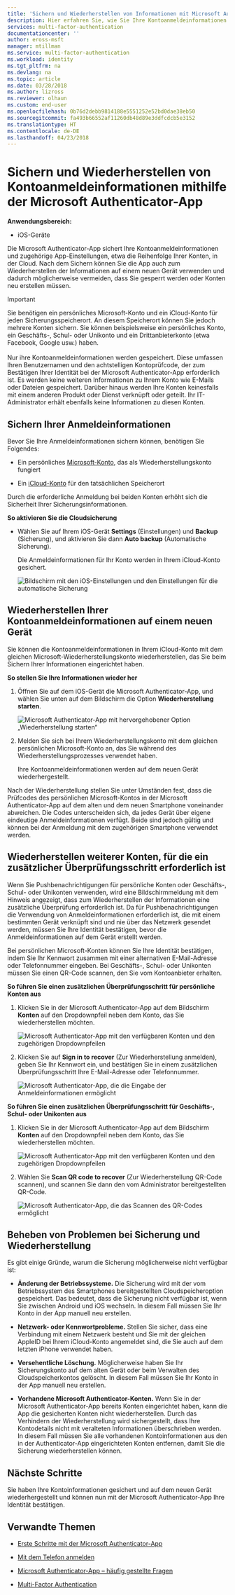 ```yaml
---
title: 'Sichern und Wiederherstellen von Informationen mit Microsoft Authenticator: Azure | Microsoft-Dokumentation'
description: Hier erfahren Sie, wie Sie Ihre Kontoanmeldeinformationen mithilfe der Microsoft Authenticator-App sichern und wiederherstellen.
services: multi-factor-authentication
documentationcenter: ''
author: eross-msft
manager: mtillman
ms.service: multi-factor-authentication
ms.workload: identity
ms.tgt_pltfrm: na
ms.devlang: na
ms.topic: article
ms.date: 03/28/2018
ms.author: lizross
ms.reviewer: olhaun
ms.custom: end-user
ms.openlocfilehash: 0b76d2debb9814188e5551252e52bd0dae38eb50
ms.sourcegitcommit: fa493b66552af11260db48d89e3ddfcdcb5e3152
ms.translationtype: HT
ms.contentlocale: de-DE
ms.lasthandoff: 04/23/2018
---
```

# <a name="backup-and-recover-account-credentials-with-the-microsoft-authenticator-app"></a>Sichern und Wiederherstellen von Kontoanmeldeinformationen mithilfe der Microsoft Authenticator-App
**Anwendungsbereich:**

- iOS-Geräte

Die Microsoft Authenticator-App sichert Ihre Kontoanmeldeinformationen und zugehörige App-Einstellungen, etwa die Reihenfolge Ihrer Konten, in der Cloud. Nach dem Sichern können Sie die App auch zum Wiederherstellen der Informationen auf einem neuen Gerät verwenden und dadurch möglicherweise vermeiden, dass Sie gesperrt werden oder Konten neu erstellen müssen.

>[!IMPORTANT]
> Sie benötigen ein persönliches Microsoft-Konto und ein iCloud-Konto für jeden Sicherungsspeicherort. An diesem Speicherort können Sie jedoch mehrere Konten sichern. Sie können beispielsweise ein persönliches Konto, ein Geschäfts-, Schul- oder Unikonto und ein Drittanbieterkonto (etwa Facebook, Google usw.) haben.<br><br>Nur ihre Kontoanmeldeinformationen werden gespeichert. Diese umfassen Ihren Benutzernamen und den achtstelligen Kontoprüfcode, der zum Bestätigen Ihrer Identität bei der Microsoft Authenticator-App erforderlich ist. Es werden keine weiteren Informationen zu Ihrem Konto wie E-Mails oder Dateien gespeichert. Darüber hinaus werden Ihre Konten keinesfalls mit einem anderen Produkt oder Dienst verknüpft oder geteilt. Ihr IT-Administrator erhält ebenfalls keine Informationen zu diesen Konten.

## <a name="back-up-your-account-credentials"></a>Sichern Ihrer Anmeldeinformationen
Bevor Sie Ihre Anmeldeinformationen sichern können, benötigen Sie Folgendes:

- Ein persönliches [Microsoft-Konto](https://account.microsoft.com/account), das als Wiederherstellungskonto fungiert

- Ein [iCloud-Konto](https://www.icloud.com/) für den tatsächlichen Speicherort 

Durch die erforderliche Anmeldung bei beiden Konten erhöht sich die Sicherheit Ihrer Sicherungsinformationen.

**So aktivieren Sie die Cloudsicherung**
-   Wählen Sie auf Ihrem iOS-Gerät **Settings** (Einstellungen) und **Backup** (Sicherung), und aktivieren Sie dann **Auto backup** (Automatische Sicherung).

    Die Anmeldeinformationen für Ihr Konto werden in Ihrem iCloud-Konto gesichert.

    ![Bildschirm mit den iOS-Einstellungen und den Einstellungen für die automatische Sicherung](./media/authenticator-app-backup-and-recovery/backup-and-recovery-turn-on.png)

## <a name="recover-your-account-credentials-on-your-new-device"></a>Wiederherstellen Ihrer Kontoanmeldeinformationen auf einem neuen Gerät
Sie können die Kontoanmeldeinformationen in Ihrem iCloud-Konto mit dem gleichen Microsoft-Wiederherstellungskonto wiederherstellen, das Sie beim Sichern Ihrer Informationen eingerichtet haben.

**So stellen Sie Ihre Informationen wieder her**
1.  Öffnen Sie auf dem iOS-Gerät die Microsoft Authenticator-App, und wählen Sie unten auf dem Bildschirm die Option **Wiederherstellung starten**.

    ![Microsoft Authenticator-App mit hervorgehobener Option „Wiederherstellung starten“](./media/authenticator-app-backup-and-recovery/backup-and-recovery-begin-recovery.png)

2.  Melden Sie sich bei Ihrem Wiederherstellungskonto mit dem gleichen persönlichen Microsoft-Konto an, das Sie während des Wiederherstellungsprozesses verwendet haben.

    Ihre Kontoanmeldeinformationen werden auf dem neuen Gerät wiederhergestellt.

Nach der Wiederherstellung stellen Sie unter Umständen fest, dass die Prüfcodes des persönlichen Microsoft-Kontos in der Microsoft Authenticator-App auf dem alten und dem neuen Smartphone voneinander abweichen. Die Codes unterscheiden sich, da jedes Gerät über eigene eindeutige Anmeldeinformationen verfügt. Beide sind jedoch gültig und können bei der Anmeldung mit dem zugehörigen Smartphone verwendet werden.

## <a name="recover-additional-accounts-requiring-more-verification"></a>Wiederherstellen weiterer Konten, für die ein zusätzlicher Überprüfungsschritt erforderlich ist
Wenn Sie Pushbenachrichtigungen für persönliche Konten oder Geschäfts-, Schul- oder Unikonten verwenden, wird eine Bildschirmmeldung mit dem Hinweis angezeigt, dass zum Wiederherstellen der Informationen eine zusätzliche Überprüfung erforderlich ist. Da für Pushbenachrichtigungen die Verwendung von Anmeldeinformationen erforderlich ist, die mit einem bestimmten Gerät verknüpft sind und nie über das Netzwerk gesendet werden, müssen Sie Ihre Identität bestätigen, bevor die Anmeldeinformationen auf dem Gerät erstellt werden.

Bei persönlichen Microsoft-Konten können Sie Ihre Identität bestätigen, indem Sie Ihr Kennwort zusammen mit einer alternativen E-Mail-Adresse oder Telefonnummer eingeben. Bei Geschäfts-, Schul- oder Unikonten müssen Sie einen QR-Code scannen, den Sie vom Kontoanbieter erhalten.

**So führen Sie einen zusätzlichen Überprüfungsschritt für persönliche Konten aus**
1.  Klicken Sie in der Microsoft Authenticator-App auf dem Bildschirm **Konten** auf den Dropdownpfeil neben dem Konto, das Sie wiederherstellen möchten.

    ![Microsoft Authenticator-App mit den verfügbaren Konten und den zugehörigen Dropdownpfeilen](./media/authenticator-app-backup-and-recovery/backup-and-recovery-arrow.png)

2.  Klicken Sie auf **Sign in to recover** (Zur Wiederherstellung anmelden), geben Sie Ihr Kennwort ein, und bestätigen Sie in einem zusätzlichen Überprüfungsschritt Ihre E-Mail-Adresse oder Telefonnummer.

    ![Microsoft Authenticator-App, die die Eingabe der Anmeldeinformationen ermöglicht](./media/authenticator-app-backup-and-recovery/backup-and-recovery-sign-in.png)

**So führen Sie einen zusätzlichen Überprüfungsschritt für Geschäfts-, Schul- oder Unikonten aus**
1.  Klicken Sie in der Microsoft Authenticator-App auf dem Bildschirm **Konten** auf den Dropdownpfeil neben dem Konto, das Sie wiederherstellen möchten.

    ![Microsoft Authenticator-App mit den verfügbaren Konten und den zugehörigen Dropdownpfeilen](./media/authenticator-app-backup-and-recovery/backup-and-recovery-additonal-accts.png)

2.  Wählen Sie **Scan QR code to recover** (Zur Wiederherstellung QR-Code scannen), und scannen Sie dann den vom Administrator bereitgestellten QR-Code.

    ![Microsoft Authenticator-App, die das Scannen des QR-Codes ermöglicht](./media/authenticator-app-backup-and-recovery/backup-and-recovery-scan-qr-code.png)

## <a name="troubleshooting-backup-and-recovery-problems"></a>Beheben von Problemen bei Sicherung und Wiederherstellung
Es gibt einige Gründe, warum die Sicherung möglicherweise nicht verfügbar ist:

-   **Änderung der Betriebssysteme.** Die Sicherung wird mit der vom Betriebssystem des Smartphones bereitgestellten Cloudspeicheroption gespeichert. Das bedeutet, dass die Sicherung nicht verfügbar ist, wenn Sie zwischen Android und iOS wechseln. In diesem Fall müssen Sie Ihr Konto in der App manuell neu erstellen.

-   **Netzwerk- oder Kennwortprobleme.** Stellen Sie sicher, dass eine Verbindung mit einem Netzwerk besteht und Sie mit der gleichen AppleID bei Ihrem iCloud-Konto angemeldet sind, die Sie auch auf dem letzten iPhone verwendet haben.

-   **Versehentliche Löschung.** Möglicherweise haben Sie Ihr Sicherungskonto auf dem alten Gerät oder beim Verwalten des Cloudspeicherkontos gelöscht. In diesem Fall müssen Sie Ihr Konto in der App manuell neu erstellen.

-   **Vorhandene Microsoft Authenticator-Konten.** Wenn Sie in der Microsoft Authenticator-App bereits Konten eingerichtet haben, kann die App die gesicherten Konten nicht wiederherstellen. Durch das Verhindern der Wiederherstellung wird sichergestellt, dass Ihre Kontodetails nicht mit veralteten Informationen überschrieben werden. In diesem Fall müssen Sie alle vorhandenen Kontoinformationen aus den in der Authenticator-App eingerichteten Konten entfernen, damit Sie die Sicherung wiederherstellen können.

## <a name="next-steps"></a>Nächste Schritte
Sie haben Ihre Kontoinformationen gesichert und auf dem neuen Gerät wiederhergestellt und können nun mit der Microsoft Authenticator-App Ihre Identität bestätigen.

## <a name="related-topics"></a>Verwandte Themen
- [Erste Schritte mit der Microsoft Authenticator-App](microsoft-authenticator-app-how-to.md)  

- [Mit dem Telefon anmelden](microsoft-authenticator-app-phone-signin-faq.md)

- [Microsoft Authenticator-App – häufig gestellte Fragen](microsoft-authenticator-app-faq.md)

- [Multi-Factor Authentication](https://docs.microsoft.com/en-us/azure/multi-factor-authentication/)